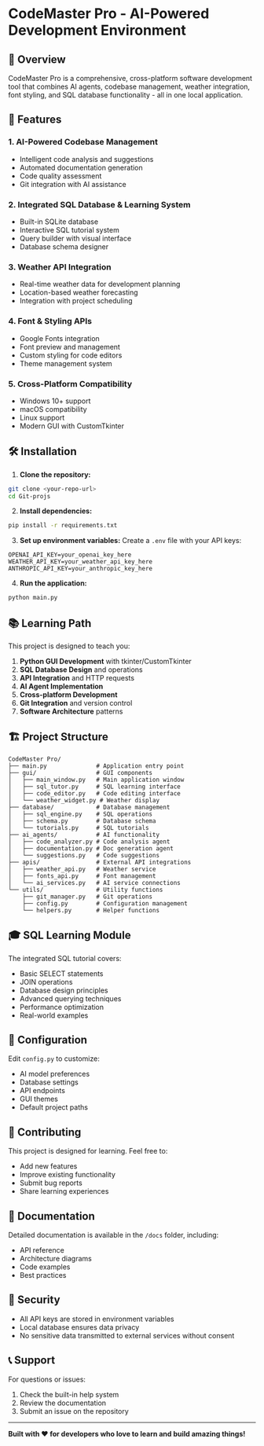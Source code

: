 # CodeMaster Pro - AI-Powered Development Environment

## 🚀 Overview
CodeMaster Pro is a comprehensive, cross-platform software development tool that combines AI agents, codebase management, weather integration, font styling, and SQL database functionality - all in one local application.

## 🎯 Features

### 1. **AI-Powered Codebase Management**
- Intelligent code analysis and suggestions
- Automated documentation generation
- Code quality assessment
- Git integration with AI assistance

### 2. **Integrated SQL Database & Learning System**
- Built-in SQLite database
- Interactive SQL tutorial system
- Query builder with visual interface
- Database schema designer

### 3. **Weather API Integration**
- Real-time weather data for development planning
- Location-based weather forecasting
- Integration with project scheduling

### 4. **Font & Styling APIs**
- Google Fonts integration
- Font preview and management
- Custom styling for code editors
- Theme management system

### 5. **Cross-Platform Compatibility**
- Windows 10+ support
- macOS compatibility
- Linux support
- Modern GUI with CustomTkinter

## 🛠️ Installation

1. **Clone the repository:**
```bash
git clone <your-repo-url>
cd Git-projs
```

2. **Install dependencies:**
```bash
pip install -r requirements.txt
```

3. **Set up environment variables:**
Create a `.env` file with your API keys:
```
OPENAI_API_KEY=your_openai_key_here
WEATHER_API_KEY=your_weather_api_key_here
ANTHROPIC_API_KEY=your_anthropic_key_here
```

4. **Run the application:**
```bash
python main.py
```

## 📚 Learning Path

This project is designed to teach you:

1. **Python GUI Development** with tkinter/CustomTkinter
2. **SQL Database Design** and operations
3. **API Integration** and HTTP requests
4. **AI Agent Implementation**
5. **Cross-platform Development**
6. **Git Integration** and version control
7. **Software Architecture** patterns

## 🏗️ Project Structure

```
CodeMaster Pro/
├── main.py              # Application entry point
├── gui/                 # GUI components
│   ├── main_window.py   # Main application window
│   ├── sql_tutor.py     # SQL learning interface
│   ├── code_editor.py   # Code editing interface
│   └── weather_widget.py # Weather display
├── database/            # Database management
│   ├── sql_engine.py    # SQL operations
│   ├── schema.py        # Database schema
│   └── tutorials.py     # SQL tutorials
├── ai_agents/           # AI functionality
│   ├── code_analyzer.py # Code analysis agent
│   ├── documentation.py # Doc generation agent
│   └── suggestions.py   # Code suggestions
├── apis/                # External API integrations
│   ├── weather_api.py   # Weather service
│   ├── fonts_api.py     # Font management
│   └── ai_services.py   # AI service connections
└── utils/               # Utility functions
    ├── git_manager.py   # Git operations
    ├── config.py        # Configuration management
    └── helpers.py       # Helper functions
```

## 🎓 SQL Learning Module

The integrated SQL tutorial covers:
- Basic SELECT statements
- JOIN operations
- Database design principles
- Advanced querying techniques
- Performance optimization
- Real-world examples

## 🔧 Configuration

Edit `config.py` to customize:
- AI model preferences
- Database settings
- API endpoints
- GUI themes
- Default project paths

## 🤝 Contributing

This project is designed for learning. Feel free to:
- Add new features
- Improve existing functionality
- Submit bug reports
- Share learning experiences

## 📖 Documentation

Detailed documentation is available in the `/docs` folder, including:
- API reference
- Architecture diagrams
- Code examples
- Best practices

## 🔐 Security

- All API keys are stored in environment variables
- Local database ensures data privacy
- No sensitive data transmitted to external services without consent

## 📞 Support

For questions or issues:
1. Check the built-in help system
2. Review the documentation
3. Submit an issue on the repository

---

**Built with ❤️ for developers who love to learn and build amazing things!** 
